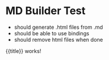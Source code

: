 # MD Builder Test

* should generate .html files from .md
* should be able to use bindings
* should remove html files when done


{{title}} works!